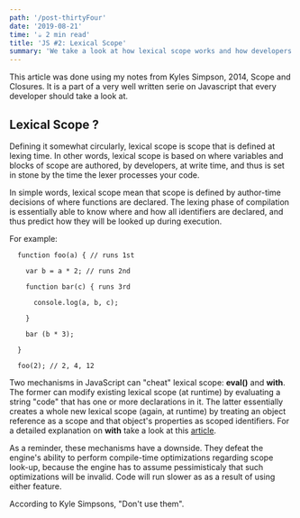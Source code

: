 ```yaml
---
path: '/post-thirtyFour'
date: '2019-08-21'
time: '☕️ 2 min read'
title: 'JS #2: Lexical Scope'
summary: 'We take a look at how lexical scope works and how developers can cheat it.'
---
```


This article was done using my notes from Kyles Simpson, 2014, Scope and Closures. It is a part of a very well written serie on Javascript that every developer should take a look at.

## Lexical Scope ?

Defining it somewhat circularly, lexical scope is scope that is defined at lexing time. In other words, lexical scope is based on where variables and blocks of scope are authored, by developers, at write time, and thus is set in stone by the time the lexer processes your code.

In simple words, lexical scope mean that scope is defined by author-time decisions of where functions are declared. The lexing phase of compilation is essentially able to know where and how all identifiers are declared, and thus predict how they will be looked up during execution.

For example:

```
  function foo(a) { // runs 1st

    var b = a * 2; // runs 2nd

    function bar(c) { runs 3rd

      console.log(a, b, c);

    }

    bar (b * 3);

  }

  foo(2); // 2, 4, 12
```

Two mechanisms in JavaScript can "cheat" lexical scope: **eval()** and **with**. The former can modify existing lexical scope (at runtime) by evaluating a string "code" that has one or more declarations in it. The latter essentially creates a whole new lexical scope (again, at runtime) by treating an object reference as a scope and that object's properties as scoped identifiers. For a detailed explanation on **with** take a look at this [article](https://developer.mozilla.org/en-US/docs/Web/JavaScript/Reference/Statements/with).

As a reminder, these mechanisms have a downside. They defeat the engine's ability to perform compile-time optimizations regarding scope look-up, because the engine has to assume pessimisticaly that such optimizations will be invalid. Code will run slower as as a result of using either feature.

According to Kyle Simpsons, "Don't use them".
